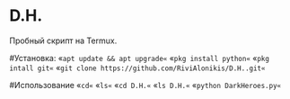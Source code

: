 # D.H.
Пробный скрипт на Termux.

#Установка:
«`apt update && apt upgrade«`
«`pkg install python«`
«`pkg intall git«`
«`git clone https://github.com/RiviAlonikis/D.H..git«`

#Использование
«`cd«`
«`ls«`
«`cd D.H.«`
«`ls D.H.«`
«`python DarkHeroes.py«`
